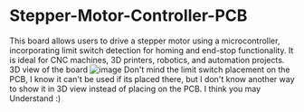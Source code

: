 # Stepper-Motor-Controller-PCB
This board allows users to drive a stepper motor using a microcontroller, incorporating limit switch detection for homing and end-stop functionality. It is ideal for CNC machines, 3D printers, robotics, and automation projects.
3D view of the board
![image](https://github.com/user-attachments/assets/8497ccc3-34ed-438b-8b6e-d3bafbafa96a)
Don't mind the limit switch placement on the PCB, I know it can't be used if its placed there, but I don't know another way to show it in 3D view instead of placing on the PCB.
I think you may Understand :)
